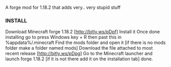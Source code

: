 A forge mod for 1.18.2 that adds very.. very stupid stuff

### INSTALL

Download Minecraft forge 1.18.2 [http://bitly.ws/pDpf]
Install it
Once done installing go to press Windows key + R then past this in %appdata%/.minecraft
Find the mods folder and open it [if there is no mods folder make a folder named mods]
Download the file attached to most recent release [http://bitly.ws/pDpg]
Go to the Minecraft launcher and launch forge 1.18.2 [if it is not there add it on the installation tab]
done.

